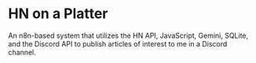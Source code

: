 # HN on a Platter
An n8n-based system that utilizes the HN API, JavaScript, Gemini, SQLite, and the Discord API to publish articles of interest to me in a Discord channel.
